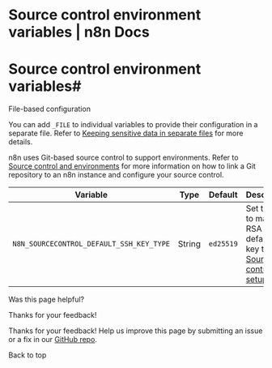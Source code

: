 # Source control environment variables | n8n Docs

[ ](https://github.com/n8n-io/n8n-docs/edit/main/docs/hosting/configuration/environment-variables/source-control.md "Edit this page")

# Source control environment variables#

File-based configuration

You can add `_FILE` to individual variables to provide their configuration in a separate file. Refer to [Keeping sensitive data in separate files](../../configuration-methods/#keeping-sensitive-data-in-separate-files) for more details.

n8n uses Git-based source control to support environments. Refer to [Source control and environments](../../../../source-control-environments/setup/) for more information on how to link a Git repository to an n8n instance and configure your source control.

Variable | Type | Default | Description  
---|---|---|---  
`N8N_SOURCECONTROL_DEFAULT_SSH_KEY_TYPE` | String | `ed25519` | Set to `rsa` to make RSA the default SSH key type for [Source control setup](../../../../source-control-environments/setup/).  
Was this page helpful? 

Thanks for your feedback! 

Thanks for your feedback! Help us improve this page by submitting an issue or a fix in our [GitHub repo](https://github.com/n8n-io/n8n-docs). 

Back to top
